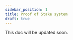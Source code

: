 ```yaml
---
sidebar_position: 1
title: Proof of Stake system
draft: true
---
```


This doc will be updated soon.